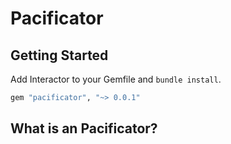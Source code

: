 # Pacificator

## Getting Started

Add Interactor to your Gemfile and `bundle install`.

```ruby
gem "pacificator", "~> 0.0.1"
```

## What is an Pacificator?